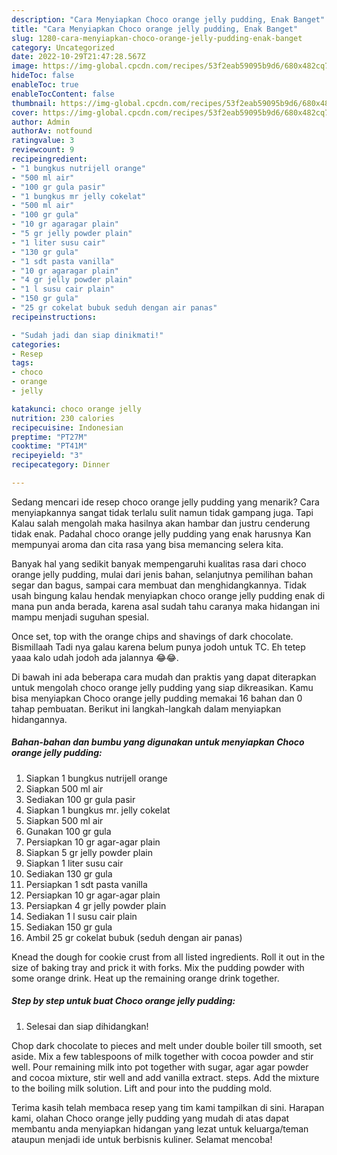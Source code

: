 ```yaml
---
description: "Cara Menyiapkan Choco orange jelly pudding, Enak Banget"
title: "Cara Menyiapkan Choco orange jelly pudding, Enak Banget"
slug: 1280-cara-menyiapkan-choco-orange-jelly-pudding-enak-banget
category: Uncategorized
date: 2022-10-29T21:47:28.567Z
image: https://img-global.cpcdn.com/recipes/53f2eab59095b9d6/680x482cq70/choco-orange-jelly-pudding-foto-resep-utama.jpg
hideToc: false
enableToc: true
enableTocContent: false
thumbnail: https://img-global.cpcdn.com/recipes/53f2eab59095b9d6/680x482cq70/choco-orange-jelly-pudding-foto-resep-utama.jpg
cover: https://img-global.cpcdn.com/recipes/53f2eab59095b9d6/680x482cq70/choco-orange-jelly-pudding-foto-resep-utama.jpg
author: Admin
authorAv: notfound
ratingvalue: 3
reviewcount: 9
recipeingredient:
- "1 bungkus nutrijell orange"
- "500 ml air"
- "100 gr gula pasir"
- "1 bungkus mr jelly cokelat"
- "500 ml air"
- "100 gr gula"
- "10 gr agaragar plain"
- "5 gr jelly powder plain"
- "1 liter susu cair"
- "130 gr gula"
- "1 sdt pasta vanilla"
- "10 gr agaragar plain"
- "4 gr jelly powder plain"
- "1 l susu cair plain"
- "150 gr gula"
- "25 gr cokelat bubuk seduh dengan air panas"
recipeinstructions:

- "Sudah jadi dan siap dinikmati!"
categories:
- Resep
tags:
- choco
- orange
- jelly

katakunci: choco orange jelly 
nutrition: 230 calories
recipecuisine: Indonesian
preptime: "PT27M"
cooktime: "PT41M"
recipeyield: "3"
recipecategory: Dinner

---
```



Sedang mencari ide resep choco orange jelly pudding yang menarik? Cara menyiapkannya sangat tidak terlalu sulit namun tidak gampang juga. Tapi Kalau salah mengolah maka hasilnya akan hambar dan justru cenderung tidak enak. Padahal choco orange jelly pudding yang enak harusnya Kan mempunyai aroma dan cita rasa yang bisa memancing selera kita.


Banyak hal yang sedikit banyak mempengaruhi kualitas rasa dari choco orange jelly pudding, mulai dari jenis bahan, selanjutnya pemilihan bahan segar dan bagus, sampai cara membuat dan menghidangkannya. Tidak usah bingung kalau hendak menyiapkan choco orange jelly pudding enak di mana pun anda berada, karena asal sudah tahu caranya maka hidangan ini mampu menjadi suguhan spesial.

Once set, top with the orange chips and shavings of dark chocolate. Bismillaah Tadi nya galau karena belum punya jodoh untuk TC. Eh tetep yaaa kalo udah jodoh ada jalannya 😂😂.


Di bawah ini ada beberapa cara mudah dan praktis yang dapat diterapkan untuk mengolah choco orange jelly pudding yang siap dikreasikan. Kamu bisa menyiapkan Choco orange jelly pudding memakai 16 bahan dan 0 tahap pembuatan. Berikut ini langkah-langkah dalam menyiapkan hidangannya.

<!--inarticleads1-->

##### Bahan-bahan dan bumbu yang digunakan untuk menyiapkan Choco orange jelly pudding:

1. Siapkan 1 bungkus nutrijell orange
1. Siapkan 500 ml air
1. Sediakan 100 gr gula pasir
1. Siapkan 1 bungkus mr. jelly cokelat
1. Siapkan 500 ml air
1. Gunakan 100 gr gula
1. Persiapkan 10 gr agar-agar plain
1. Siapkan 5 gr jelly powder plain
1. Siapkan 1 liter susu cair
1. Sediakan 130 gr gula
1. Persiapkan 1 sdt pasta vanilla
1. Persiapkan 10 gr agar-agar plain
1. Persiapkan 4 gr jelly powder plain
1. Sediakan 1 l susu cair plain
1. Sediakan 150 gr gula
1. Ambil 25 gr cokelat bubuk (seduh dengan air panas)


Knead the dough for cookie crust from all listed ingredients. Roll it out in the size of baking tray and prick it with forks. Mix the pudding powder with some orange drink. Heat up the remaining orange drink together. 

<!--inarticleads2-->

##### Step by step untuk buat Choco orange jelly pudding:


1. Selesai dan siap dihidangkan!

Chop dark chocolate to pieces and melt under double boiler till smooth, set aside. Mix a few tablespoons of milk together with cocoa powder and stir well. Pour remaining milk into pot together with sugar, agar agar powder and cocoa mixture, stir well and add vanilla extract. steps. Add the mixture to the boiling milk solution. Lift and pour into the pudding mold. 

Terima kasih telah membaca resep yang tim kami tampilkan di sini. Harapan kami, olahan Choco orange jelly pudding yang mudah di atas dapat membantu anda menyiapkan hidangan yang lezat untuk keluarga/teman ataupun menjadi ide untuk berbisnis kuliner. Selamat mencoba!
